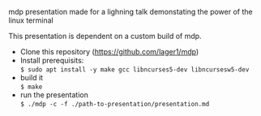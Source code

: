 mdp presentation made for a lighning talk demonstating the power of the linux terminal

This presentation is dependent on a custom build of mdp. 

- Clone this repository (https://github.com/lager1/mdp)
- Install prerequisits:    
`$ sudo apt install -y make gcc libncurses5-dev libncursesw5-dev`
- build it    
`$ make`
- run the presentation    
`$ ./mdp -c -f ./path-to-presentation/presentation.md`

```